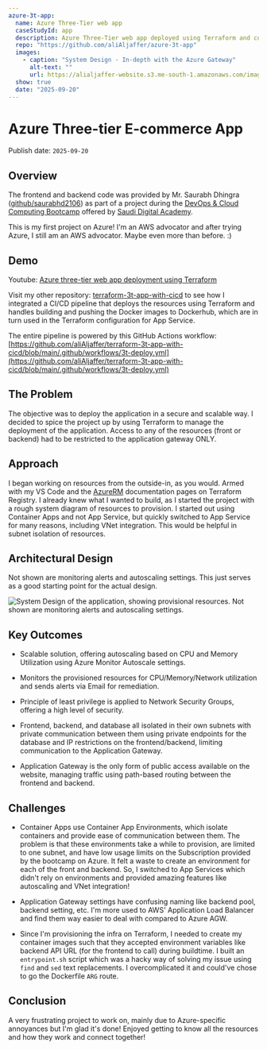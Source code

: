 ```yaml
---
azure-3t-app:
  name: Azure Three-Tier web app
  caseStudyId: app
  description: Azure Three-Tier web app deployed using Terraform and containers
  repo: "https://github.com/aliAljaffer/azure-3t-app"
  images:
    - caption: "System Design - In-depth with the Azure Gateway"
      alt-text: ""
      url: https://alialjaffer-website.s3.me-south-1.amazonaws.com/images/azure-3t-app/sd2.png
  show: true
  date: "2025-09-20"
---
```


# Azure Three-tier E-commerce App

Publish date: `2025-09-20`

## Overview

The frontend and backend code was provided by Mr. Saurabh Dhingra ([github/saurabhd2106](https://github.com/saurabhd2106)) as part of a project during the [DevOps & Cloud Computing Bootcamp](https://sda.edu.sa/ar/bootcamp/299) offered by [Saudi Digital Academy](https://sda.edu.sa/).

This is my first project on Azure! I'm an AWS advocator and after trying Azure, I still am an AWS advocator. Maybe even more than before. :)

## Demo

Youtube: [Azure three-tier web app deployment using Terraform](https://youtu.be/y5rP0JmYzTQ)

Visit my other repository: [terraform-3t-app-with-cicd](https://github.com/aliAljaffer/terraform-3t-app-with-cicd) to see how I integrated a CI/CD pipeline that deploys the resources using Terraform and handles building and pushing the Docker images to Dockerhub, which are in turn used in the Terraform configuration for App Service.

The entire pipeline is powered by this GitHub Actions workflow: [https://github.com/aliAljaffer/terraform-3t-app-with-cicd/blob/main/.github/workflows/3t-deploy.yml](https://github.com/aliAljaffer/terraform-3t-app-with-cicd/blob/main/.github/workflows/3t-deploy.yml)

## The Problem

The objective was to deploy the application in a secure and scalable way. I decided to spice the project up by using Terraform to manage the deployment of the application. Access to any of the resources (front or backend) had to be restricted to the application gateway ONLY.

## Approach

I began working on resources from the outside-in, as you would. Armed with my VS Code and the [AzureRM](https://registry.terraform.io/providers/hashicorp/azurerm/latest/docs) documentation pages on Terraform Registry. I already knew what I wanted to build, as I started the project with a rough system diagram of resources to provision. I started out using Container Apps and not App Service, but quickly switched to App Service for many reasons, including VNet integration. This would be helpful in subnet isolation of resources.

## Architectural Design

Not shown are monitoring alerts and autoscaling settings. This just serves as a good starting point for the actual design.

![System Design of the application, showing provisional resources. Not shown are monitoring alerts and autoscaling settings.](https://alialjaffer-website.s3.me-south-1.amazonaws.com/images/azure-3t-app/sd2.png)

## Key Outcomes

- Scalable solution, offering autoscaling based on CPU and Memory Utilization using Azure Monitor Autoscale settings.

- Monitors the provisioned resources for CPU/Memory/Network utilization and sends alerts via Email for remediation.

- Principle of least privilege is applied to Network Security Groups, offering a high level of security.

- Frontend, backend, and database all isolated in their own subnets with private communication between them using private endpoints for the database and IP restrictions on the frontend/backend, limiting communication to the Application Gateway.

- Application Gateway is the only form of public access available on the website, managing traffic using path-based routing between the frontend and backend.

## Challenges

- Container Apps use Container App Environments, which isolate containers and provide ease of communication between them. The problem is that these environments take a while to provision, are limited to one subnet, and have low usage limits on the Subscription provided by the bootcamp on Azure. It felt a waste to create an environment for each of the front and backend. So, I switched to App Services which didn't rely on environments and provided amazing features like autoscaling and VNet integration!

- Application Gateway settings have confusing naming like backend pool, backend setting, etc. I'm more used to AWS' Application Load Balancer and find them way easier to deal with compared to Azure AGW.

- Since I'm provisioning the infra on Terraform, I needed to create my container images such that they accepted environment variables like backend API URL (for the frontend to call) during buildtime. I built an `entrypoint.sh` script which was a hacky way of solving my issue using `find` and `sed` text replacements. I overcomplicated it and could've chose to go the Dockerfile `ARG` route.

## Conclusion

A very frustrating project to work on, mainly due to Azure-specific annoyances but I'm glad it's done! Enjoyed getting to know all the resources and how they work and connect together!
